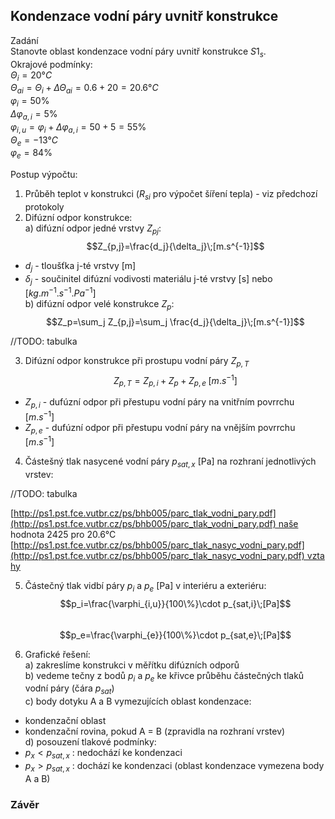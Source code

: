 ## Kondenzace vodní páry uvnitř konstrukce  
Zadání  
Stanovte oblast kondenzace vodní páry uvnitř konstrukce $S1_s$.  
Okrajové podmínky:  
$\Theta_i=20°C$  
$\Theta_{ai}=\Theta_i+\Delta\Theta_{ai}=0.6+20=20.6°C$  
$\varphi_i=50\%$  
$\Delta\varphi_{a,i}=5\%$  
$\varphi_{i,u}=\varphi_i+\Delta\varphi_{a,i}=50+5=55\%$  
$\Theta_e=-13°C$  
$\varphi_e=84\%$  
  
Postup výpočtu:  
1. Průběh teplot v konstrukci ($R_{si}$ pro výpočet šíření tepla) - viz předchozí protokoly  
2. Difúzní odpor konstrukce:  
a) difúzní odpor jedné vrstvy $Z_{pj}$:  
$$Z_{p,j}=\frac{d_j}{\delta_j}\;[m.s^{-1}]$$  
- $d_j$ - tloušťka j-té vrstvy \[m]  
- $\delta_j$ - součinitel difúzní vodivosti materiálu j-té vrstvy \[s] nebo \[$kg.m^{-1}.s^{-1}.Pa^{-1}$]  
b) difúzní odpor velé konstrukce $Z_p$:  
$$Z_p=\sum_j Z_{p,j}=\sum_j \frac{d_j}{\delta_j}\;[m.s^{-1}]$$  
  
//TODO: tabulka  
  
3. Difúzní odpor konstrukce při prostupu vodní páry $Z_{p,T}$  
$$Z_{p,T}=Z_{p,i}+Z_p+Z_{p,e}\;[m.s^{-1}]$$  
- $Z_{p,i}$ - dufúzní odpor při přestupu vodní páry na vnitřním povrrchu $[m.s^{-1}]$  
- $Z_{p,e}$ - dufúzní odpor při přestupu vodní páry na vnějším povrrchu $[m.s^{-1}]$  
  
4. Částešný tlak nasycené vodní páry $p_{sat,x}$ [Pa] na rozhraní jednotlivých vrstev:  
  
//TODO: tabulka  
  
[http://ps1.pst.fce.vutbr.cz/ps/bhb005/parc_tlak_vodni_pary.pdf](http://ps1.pst.fce.vutbr.cz/ps/bhb005/parc_tlak_vodni_pary.pdf) naše hodnota 2425 pro 20.6°C  
[http://ps1.pst.fce.vutbr.cz/ps/bhb005/parc_tlak_nasyc_vodni_pary.pdf](http://ps1.pst.fce.vutbr.cz/ps/bhb005/parc_tlak_nasyc_vodni_pary.pdf) vztahy  
  
5. Částečný tlak vidbí páry $p_i$ a $p_e$ [Pa] v interiéru a exteriéru:  
$$p_i=\frac{\varphi_{i,u}}{100\%}\cdot p_{sat,i}\;[Pa]$$  
$$p_e=\frac{\varphi_{e}}{100\%}\cdot p_{sat,e}\;[Pa]$$  
  
6. Grafické řešení:  
a) zakreslíme konstrukci v měřítku difúzních odporů  
b) vedeme tečny z bodů $p_i$ a $p_e$ ke křivce průběhu částečných tlaků vodní páry (čára $p_{sat}$)  
c) body dotyku A a B vymezujících oblast kondenzace:  
- kondenzační oblast  
- kondenzační rovina, pokud A = B (zpravidla na rozhraní vrstev)  
d) posouzení tlakové podmínky:  
- $p_x<p_{sat,x}$ : nedochází ke kondenzaci  
- $p_x>p_{sat,x}$ : dochází ke kondenzaci (oblast kondenzace vymezena body A a B)  
  
### Závěr